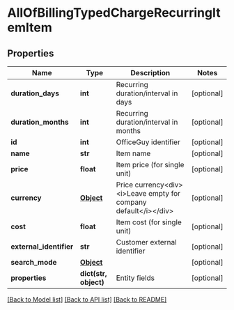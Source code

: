 # AllOfBillingTypedChargeRecurringItemItem

## Properties
Name | Type | Description | Notes
------------ | ------------- | ------------- | -------------
**duration_days** | **int** | Recurring duration/interval in days | [optional] 
**duration_months** | **int** | Recurring duration/interval in months | [optional] 
**id** | **int** | OfficeGuy identifier | [optional] 
**name** | **str** | Item name | [optional] 
**price** | **float** | Item price (for single unit) | [optional] 
**currency** | [**Object**](Object.md) | Price currency&lt;div&gt;&lt;i&gt;Leave empty for company default&lt;/i&gt;&lt;/div&gt; | [optional] 
**cost** | **float** | Item cost (for single unit) | [optional] 
**external_identifier** | **str** | Customer external identifier | [optional] 
**search_mode** | [**Object**](Object.md) |  | [optional] 
**properties** | **dict(str, object)** | Entity fields | [optional] 

[[Back to Model list]](../README.md#documentation-for-models) [[Back to API list]](../README.md#documentation-for-api-endpoints) [[Back to README]](../README.md)

